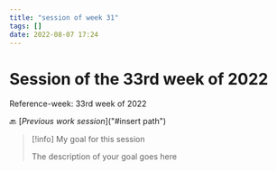 ```yaml
---
title: "session of week 31"
tags: []
date: 2022-08-07 17:24
---
```


# Session of the 33rd week of  2022
Reference-week: 33rd week of  2022

🔙 [*Previous work session*]("#insert path")



> [!info] My goal for this session
> 
> The description of your goal goes here


